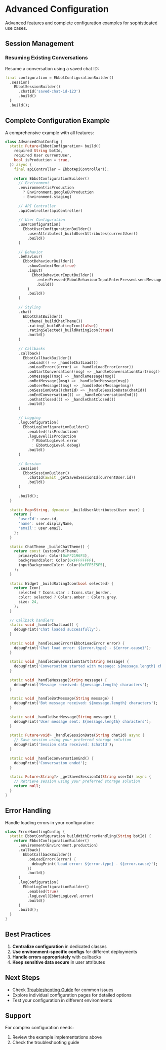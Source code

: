 # Advanced Configuration

Advanced features and complete configuration examples for sophisticated use cases.

## Session Management

### Resuming Existing Conversations

Resume a conversation using a saved chat ID:

```dart
final configuration = EbbotConfigurationBuilder()
  .session(
    EbbotSessionBuilder()
      .chatId('saved-chat-id-123')
      .build()
  )
  .build();
```


## Complete Configuration Example

A comprehensive example with all features:

```dart
class AdvancedChatConfig {
  static Future<EbbotConfiguration> build({
    required String botId,
    required User currentUser,
    bool isProduction = true,
  }) async {
    final apiController = EbbotApiController();
    
    return EbbotConfigurationBuilder()
      // Environment
      .environment(isProduction 
        ? Environment.googleEUProduction 
        : Environment.staging)
      
      // API Controller
      .apiController(apiController)
      
      // User Configuration
      .userConfiguration(
        EbbotUserConfigurationBuilder()
          .userAttributes(_buildUserAttributes(currentUser))
          .build()
      )
      
      // Behavior
      .behaviour(
        EbbotBehaviourBuilder()
          .showContextMenu(true)
          .input(
            EbbotBehaviourInputBuilder()
              .enterPressed(EbbotBehaviourInputEnterPressed.sendMessage)
              .build()
          )
          .build()
      )
      
      // Styling
      .chat(
        EbbotChatBuilder()
          .theme(_buildChatTheme())
          .rating(_buildRatingIcon(false))
          .ratingSelected(_buildRatingIcon(true))
          .build()
      )
      
      // Callbacks
      .callback(
        EbbotCallbackBuilder()
          .onLoad(() => _handleChatLoad())
          .onLoadError((error) => _handleLoadError(error))
          .onStartConversation((msg) => _handleConversationStart(msg))
          .onMessage((msg) => _handleMessage(msg))
          .onBotMessage((msg) => _handleBotMessage(msg))
          .onUserMessage((msg) => _handleUserMessage(msg))
          .onSessionData((chatId) => _handleSessionData(chatId))
          .onEndConversation(() => _handleConversationEnd())
          .onChatClosed(() => _handleChatClosed())
          .build()
      )
      
      // Logging
      .logConfiguration(
        EbbotLogConfigurationBuilder()
          .enabled(!isProduction)
          .logLevel(isProduction 
            ? EbbotLogLevel.error 
            : EbbotLogLevel.debug)
          .build()
      )
      
      // Session
      .session(
        EbbotSessionBuilder()
          .chatId(await _getSavedSessionId(currentUser.id))
          .build()
      )
      
      .build();
  }
  
  static Map<String, dynamic> _buildUserAttributes(User user) {
    return {
      'userId': user.id,
      'name': user.displayName,
      'email': user.email,
    };
  }
  
  static ChatTheme _buildChatTheme() {
    return const CustomChatTheme(
      primaryColor: Color(0xFF2196F3),
      backgroundColor: Color(0xFFFFFFFF),
      inputBackgroundColor: Color(0xFFF5F5F5),
    );
  }
  
  static Widget _buildRatingIcon(bool selected) {
    return Icon(
      selected ? Icons.star : Icons.star_border,
      color: selected ? Colors.amber : Colors.grey,
      size: 24,
    );
  }
  
  // Callback handlers
  static void _handleChatLoad() {
    debugPrint('Chat loaded successfully');
  }
  
  static void _handleLoadError(EbbotLoadError error) {
    debugPrint('Chat load error: ${error.type} - ${error.cause}');
  }
  
  static void _handleConversationStart(String message) {
    debugPrint('Conversation started with message: ${message.length} chars');
  }
  
  static void _handleMessage(String message) {
    debugPrint('Message received: ${message.length} characters');
  }
  
  static void _handleBotMessage(String message) {
    debugPrint('Bot message received: ${message.length} characters');
  }
  
  static void _handleUserMessage(String message) {
    debugPrint('User message sent: ${message.length} characters');
  }
  
  static Future<void> _handleSessionData(String chatId) async {
    // Save session using your preferred storage solution
    debugPrint('Session data received: $chatId');
  }
  
  static void _handleConversationEnd() {
    debugPrint('Conversation ended');
  }
  
  static Future<String?> _getSavedSessionId(String userId) async {
    // Retrieve session using your preferred storage solution
    return null;
  }
}
```




## Error Handling

Handle loading errors in your configuration:

```dart
class ErrorHandlingConfig {
  static EbbotConfiguration buildWithErrorHandling(String botId) {
    return EbbotConfigurationBuilder()
      .environment(Environment.production)
      .callback(
        EbbotCallbackBuilder()
          .onLoadError((error) {
            debugPrint('Load error: ${error.type} - ${error.cause}');
          })
          .build()
      )
      .logConfiguration(
        EbbotLogConfigurationBuilder()
          .enabled(true)
          .logLevel(EbbotLogLevel.error)
          .build()
      )
      .build();
  }
}
```



## Best Practices

1. **Centralize configuration** in dedicated classes
2. **Use environment-specific configs** for different deployments  
3. **Handle errors appropriately** with callbacks
4. **Keep sensitive data secure** in user attributes

## Next Steps

- Check [Troubleshooting Guide](./troubleshooting.md) for common issues
- Explore individual configuration pages for detailed options
- Test your configuration in different environments

## Support

For complex configuration needs:
1. Review the example implementations above
2. Check the troubleshooting guide